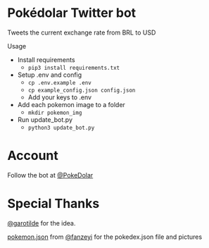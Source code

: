 # Pokédolar Twitter bot

Tweets the current exchange rate from BRL to USD

Usage
 - Install requirements
    - `pip3 install requirements.txt`
 - Setup .env and config
    - `cp .env.example .env`
    - `cp example_config.json config.json`
    - Add your keys to .env
 - Add each pokemon image to a folder
    - `mkdir pokemon_img`
 - Run update_bot.py
    - `python3 update_bot.py`

# Account
Follow the bot at [@PokeDolar](https://twitter.com/PokeDolar)
# Special Thanks
[@garotilde](https://twitter.com/garotilde) for the idea.

[pokemon.json](https://github.com/fanzeyi/pokemon.json) from [@fanzeyi](https://github.com/fanzeyi) for the pokedex.json file and pictures
